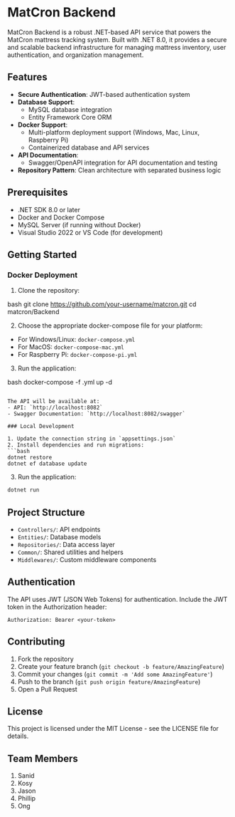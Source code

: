 # MatCron Backend

MatCron Backend is a robust .NET-based API service that powers the MatCron mattress tracking system. Built with .NET 8.0, it provides a secure and scalable backend infrastructure for managing mattress inventory, user authentication, and organization management.

## Features

- **Secure Authentication**: JWT-based authentication system
- **Database Support**: 
  - MySQL database integration
  - Entity Framework Core ORM
- **Docker Support**: 
  - Multi-platform deployment support (Windows, Mac, Linux, Raspberry Pi)
  - Containerized database and API services
- **API Documentation**: 
  - Swagger/OpenAPI integration for API documentation and testing
- **Repository Pattern**: Clean architecture with separated business logic

## Prerequisites

- .NET SDK 8.0 or later
- Docker and Docker Compose
- MySQL Server (if running without Docker)
- Visual Studio 2022 or VS Code (for development)

## Getting Started

### Docker Deployment

1. Clone the repository:

bash
git clone https://github.com/your-username/matcron.git
cd matcron/Backend

2. Choose the appropriate docker-compose file for your platform:

- For Windows/Linux: `docker-compose.yml`
- For MacOS: `docker-compose-mac.yml`
- For Raspberry Pi: `docker-compose-pi.yml`

3. Run the application:

bash
docker-compose -f <chosen-compose-file>.yml up -d
```

The API will be available at:
- API: `http://localhost:8082`
- Swagger Documentation: `http://localhost:8082/swagger`

### Local Development

1. Update the connection string in `appsettings.json`
2. Install dependencies and run migrations:
```bash
dotnet restore
dotnet ef database update
```

3. Run the application:
```bash
dotnet run
```

## Project Structure

- `Controllers/`: API endpoints
- `Entities/`: Database models
- `Repositories/`: Data access layer
- `Common/`: Shared utilities and helpers
- `Middlewares/`: Custom middleware components

## Authentication

The API uses JWT (JSON Web Tokens) for authentication. Include the JWT token in the Authorization header:
```
Authorization: Bearer <your-token>
```

## Contributing

1. Fork the repository
2. Create your feature branch (`git checkout -b feature/AmazingFeature`)
3. Commit your changes (`git commit -m 'Add some AmazingFeature'`)
4. Push to the branch (`git push origin feature/AmazingFeature`)
5. Open a Pull Request

## License

This project is licensed under the MIT License - see the LICENSE file for details.

## Team Members

1. Sanid
2. Kosy
3. Jason
4. Phillip
5. Ong